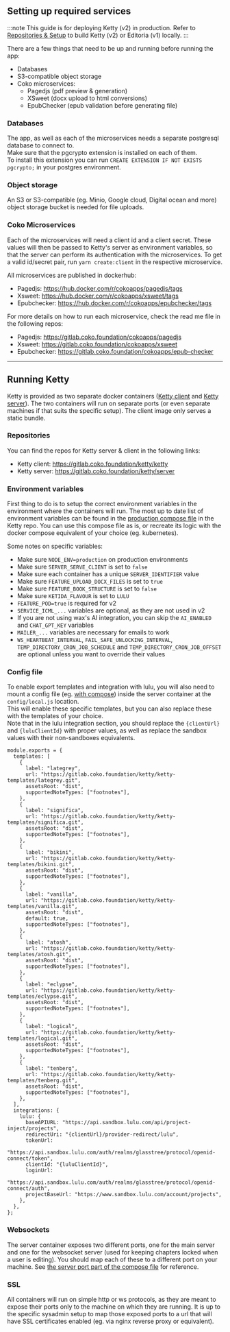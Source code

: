 ## Setting up required services

:::note
This guide is for deploying Ketty (v2) in production. Refer to [Repositories & Setup](https://docs.ketty.community/docs/developerGuide/Repositories%20&%20Setup) to build Ketty (v2) or Editoria (v1) locally.
:::

There are a few things that need to be up and running before running the app:

- Databases
- S3-compatible object storage
- Coko microservices:
  - Pagedjs (pdf preview & generation)
  - XSweet (docx upload to html conversions)
  - EpubChecker (epub validation before generating file)

### Databases

The app, as well as each of the microservices needs a separate postgresql database to connect to.  
Make sure that the pgcrypto extension is installed on each of them.  
To install this extension you can run `CREATE EXTENSION IF NOT EXISTS pgcrypto;` in your postgres environment.

### Object storage

An S3 or S3-compatible (eg. Minio, Google cloud, Digital ocean and more) object storage bucket is needed for file uploads.

### Coko Microservices

Each of the microservices will need a client id and a client secret. These values will then be passed to Ketty's server as environment variables, so that the server can perform its authentication with the microservices. To get a valid id/secret pair, run `yarn create:client` in the respective microservice.

All microservices are published in dockerhub:

- Pagedjs: https://hub.docker.com/r/cokoapps/pagedjs/tags
- Xsweet: https://hub.docker.com/r/cokoapps/xsweet/tags
- Epubchecker: https://hub.docker.com/r/cokoapps/epubchecker/tags

For more details on how to run each microservice, check the read me file in the following repos:

- Pagedjs: https://gitlab.coko.foundation/cokoapps/pagedjs
- Xsweet: https://gitlab.coko.foundation/cokoapps/xsweet
- Epubchecker: https://gitlab.coko.foundation/cokoapps/epub-checker

---

## Running Ketty

Ketty is provided as two separate docker containers ([Ketty client](https://hub.docker.com/r/cokoapps/ketty-client/tags) and [Ketty server](https://hub.docker.com/r/cokoapps/ketty-server/tags)). The two containers will run on separate ports (or even separate machines if that suits the specific setup). The client image only serves a static bundle.

### Repositories

You can find the repos for Ketty server & client in the following links:

- Ketty client: https://gitlab.coko.foundation/ketty/ketty
- Ketty server: https://gitlab.coko.foundation/ketty/server

### Environment variables

First thing to do is to setup the correct environment variables in the environment where the containers will run. The most up to date list of environment variables can be found in the [production compose file](https://gitlab.coko.foundation/ketty/ketty/-/blob/main/docker-compose.demo-deploy.yml?ref_type=heads) in the Ketty repo. You can use this compose file as is, or recreate its logic with the docker compose equivalent of your choice (eg. kubernetes).

Some notes on specific variables:

- Make sure `NODE_ENV=production` on production environments
- Make sure `SERVER_SERVE_CLIENT` is set to `false`
- Make sure each container has a unique `SERVER_IDENTIFIER` value
- Make sure `FEATURE_UPLOAD_DOCX_FILES` is set to `true`
- Make sure `FEATURE_BOOK_STRUCTURE` is set to `false`
- Make sure `KETIDA_FLAVOUR` is set to `LULU`
- `FEATURE_POD=true` is required for v2
- `SERVICE_ICML_...` variables are optional, as they are not used in v2
- If you are not using wax's AI integration, you can skip the `AI_ENABLED` and `CHAT_GPT_KEY` variables
- `MAILER_...` variables are necessary for emails to work
- `WS_HEARTBEAT_INTERVAL`, `FAIL_SAFE_UNLOCKING_INTERVAL`, `TEMP_DIRECTORY_CRON_JOB_SCHEDULE` and `TEMP_DIRECTORY_CRON_JOB_OFFSET` are optional unless you want to override their values

### Config file

To enable export templates and integration with lulu, you will also need to mount a config file (eg. [with compose](https://gitlab.coko.foundation/ketty/ketty/-/blob/main/docker-compose.demo-deploy.yml?ref_type=heads#L67)) inside the server container at the `config/local.js` location.  
This will enable these specific templates, but you can also replace these with the templates of your choice.  
Note that in the lulu integration section, you should replace the `{clientUrl}` and `{luluClientId}` with proper values, as well as replace the sandbox values with their non-sandboxes equivalents.

```
module.exports = {
  templates: [
    {
      label: "lategrey",
      url: "https://gitlab.coko.foundation/ketty/ketty-templates/lategrey.git",
      assetsRoot: "dist",
      supportedNoteTypes: ["footnotes"],
    },
    {
      label: "significa",
      url: "https://gitlab.coko.foundation/ketty/ketty-templates/significa.git",
      assetsRoot: "dist",
      supportedNoteTypes: ["footnotes"],
    },
    {
      label: "bikini",
      url: "https://gitlab.coko.foundation/ketty/ketty-templates/bikini.git",
      assetsRoot: "dist",
      supportedNoteTypes: ["footnotes"],
    },
    {
      label: "vanilla",
      url: "https://gitlab.coko.foundation/ketty/ketty-templates/vanilla.git",
      assetsRoot: "dist",
      default: true,
      supportedNoteTypes: ["footnotes"],
    },
    {
      label: "atosh",
      url: "https://gitlab.coko.foundation/ketty/ketty-templates/atosh.git",
      assetsRoot: "dist",
      supportedNoteTypes: ["footnotes"],
    },
    {
      label: "eclypse",
      url: "https://gitlab.coko.foundation/ketty/ketty-templates/eclypse.git",
      assetsRoot: "dist",
      supportedNoteTypes: ["footnotes"],
    },
    {
      label: "logical",
      url: "https://gitlab.coko.foundation/ketty/ketty-templates/logical.git",
      assetsRoot: "dist",
      supportedNoteTypes: ["footnotes"],
    },
    {
      label: "tenberg",
      url: "https://gitlab.coko.foundation/ketty/ketty-templates/tenberg.git",
      assetsRoot: "dist",
      supportedNoteTypes: ["footnotes"],
    },
  ],
  integrations: {
    lulu: {
      baseAPIURL: "https://api.sandbox.lulu.com/api/project-inject/projects",
      redirectUri: "{clientUrl}/provider-redirect/lulu",
      tokenUrl:
        "https://api.sandbox.lulu.com/auth/realms/glasstree/protocol/openid-connect/token",
      clientId: "{luluClientId}",
      loginUrl:
        "https://api.sandbox.lulu.com/auth/realms/glasstree/protocol/openid-connect/auth",
      projectBaseUrl: "https://www.sandbox.lulu.com/account/projects",
    },
  },
};
```

### Websockets

The server container exposes two different ports, one for the main server and one for the websocket server (used for keeping chapters locked when a user is editing). You should map each of these to a different port on your machine. See [the server port part of the compose file](https://gitlab.coko.foundation/ketty/ketty/-/blob/main/docker-compose.demo-deploy.yml?ref_type=heads#L18-19) for reference.

### SSL

All containers will run on simple http or ws protocols, as they are meant to expose their ports only to the machine on which they are running. It is up to the specific sysadmin setup to map those exposed ports to a url that will have SSL certificates enabled (eg. via nginx reverse proxy or equivalent).
